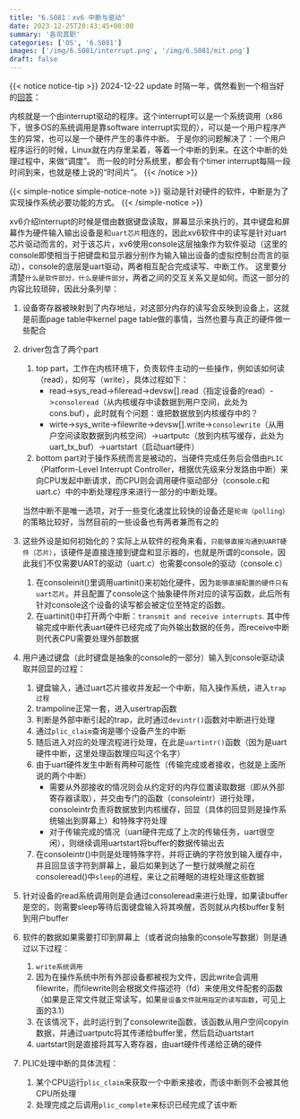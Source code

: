 ```yaml
---
title: "6.S081：xv6 中断与驱动"
date: 2023-12-25T20:43:45+08:00
summary: '各司其职'
categories: ['OS', '6.S081']
images: ['/img/6.S081/interrupt.png', '/img/6.S081/mit.png']
draft: false
---
```

{{< notice notice-tip >}}
2024-12-22 update
时隔一年，偶然看到一个相当好的[回答](https://www.zhihu.com/question/23561375/answer/25345790)：

内核就是一个由interrupt驱动的程序。这个interrupt可以是一个系统调用（x86下，很多OS的系统调用是靠software interrupt实现的），可以是一个用户程序产生的异常，也可以是一个硬件产生的事件中断。
于是你的问题解决了：一个用户程序运行的时候，Linux就在内存里呆着，等着一个中断的到来。在这个中断的处理过程中，来做“调度”。
而一般的时分系统里，都会有个timer interrupt每隔一段时间到来，也就是楼上说的“时间片”。
{{< /notice >}}

{{< simple-notice simple-notice-note >}}
驱动是针对硬件的软件，中断是为了实现操作系统必要功能的方式。
{{< /simple-notice >}}

xv6介绍Interrupt的时候是借由数据键盘读取，屏幕显示来执行的，其中键盘和屏幕作为硬件输入输出设备是和`uart芯片`相连的，因此xv6软件中的读写是针对uart芯片驱动而言的，对于该芯片，xv6使用console这层抽象作为软件驱动（这里的console即使相当于把键盘和显示器分别作为输入输出设备的虚拟控制台而言的驱动），console的底层是uart驱动，两者相互配合完成读写、中断工作。
这里要分清楚`什么是软件部分，什么是硬件部分`，两者之间的交互关系又是如何。而这一部分的内容比较琐碎，因此分条列举：

1. 设备寄存器被映射到了内存地址，对这部分内存的读写会反映到设备上，这就是前面page table中kernel page table做的事情，当然也要与真正的硬件做一些配合
2. driver包含了两个part
    1. top part，工作在内核环境下，负责软件主动的一些操作，例如该如何读（read），如何写（write），具体过程如下：
        * read->sys_read->fileread->devsw[].read（指定设备的read）->`consoleread`（从内核缓存中读数据到用户空间，此处为cons.buf），此时就有个问题：谁把数据放到内核缓存中的？
        * wirte->sys_write->filewrite->devsw[].write->`consolewrite`（从用户空间读取数据到内核空间）->uartputc（放到内核写缓存，此处为uart_tx_buf）->uartstart（启动uart硬件）
    2. bottom part对于操作系统而言是被动的，当硬件完成任务后会借由`PLIC`（Platform-Level Interrupt Controller，根据优先级来分发路由中断）来向CPU发起中断请求，而CPU则会调用硬件驱动部分（console.c和uart.c）中的中断处理程序来进行一部分的中断处理。

    当然中断不是唯一选项，对于一些变化速度比较快的设备还是`轮询（polling）`的策略比较好，当然目前的一些设备也有两者兼而有之的
3. 这些外设是如何初始化的？实际上从软件的视角来看，`只能够直接沟通到UART硬件（芯片）`，该硬件是直接连接到键盘和显示器的，也就是所谓的console，因此我们不仅需要UART的驱动（uart.c）也需要console的驱动（console.c）
    1. 在consoleinit()里调用uartinit()来初始化硬件，因为`能够直接配置的硬件只有uart芯片`。并且配置了console这个抽象硬件所对应的读写函数，此后所有针对console这个设备的读写都会被定位至特定的函数。
    2. 在uartinit()中打开两个中断：`transmit and receive interrupts`. 其中传输完成中断代表uart硬件已经完成了向外输出数据的任务，而receive中断则代表CPU需要处理外部数据
4. 用户通过键盘（此时键盘是抽象的console的一部分）输入到console驱动读取并回显的过程：
    1. 键盘输入，通过uart芯片接收并发起一个中断，陷入操作系统，进入`trap过程`
    2. trampoline正常一套，进入usertrap函数
    3. 判断是外部中断引起的trap，此时通过`devintr()`函数对中断进行处理
    4. 通过`plic_claim`查询是哪个设备产生的中断
    5. 随后进入对应的处理流程进行处理，在此是`uartintr()`函数（因为是uart硬件中断，这里处理函数理应叫这个名字）
    6. 由于uart硬件发生中断有两种可能性（传输完成或者接收，也就是上面所说的两个中断）
        * 需要从外部接收的情况则会从约定好的内存位置读取数据（即从外部寄存器读取），并交由专门的函数（consoleintr）进行处理，consoleintr负责将数据放到内核缓存，回显（具体的回显则是操作系统输出到屏幕上）和特殊字符处理
        * 对于传输完成的情况（uart硬件完成了上次的传输任务，uart很空闲），则继续调用uartstart将buffer的数据传输出去
    7. 在consoleintr()中则是处理特殊字符，并将正确的字符放到输入缓存中，并且回显该字符到屏幕上，最后如果到达了一整行就唤醒之前在consoleread()中`sleep`的进程，来让之前睡眠的进程处理这些数据
5. 针对设备的read系统调用则是会通过consoleread来进行处理，如果读buffer是空的，则需要sleep等待后面键盘输入将其唤醒，否则就从内核buffer复制到用户buffer
6. 软件的数据如果需要打印到屏幕上（或者说向抽象的console写数据）则是通过以下过程：
    1. `write系统调用`
    2. 因为在操作系统中所有外部设备都被视为文件，因此write会调用filewrite，而filewrite则会根据文件描述符（fd）来使用文件配套的函数（如果是正常文件就正常读写，如果`是设备文件就用指定的读写函数`，可见上面的3.1）
    3. 在该情况下，此时运行到了consolewrite函数，该函数从用户空间copyin数据，并通过uartputc将其传递给buffer里，然后启动uartstart
    4. uartstart则是直接将其写入寄存器，由uart硬件传递给正确的硬件
7. PLIC处理中断的具体流程：
    1. 某个CPU运行`plic_claim`来获取一个中断来接收，而该中断则不会被其他CPU所处理
    2. 处理完成之后调用`plic_complete`来标识已经完成了该中断

